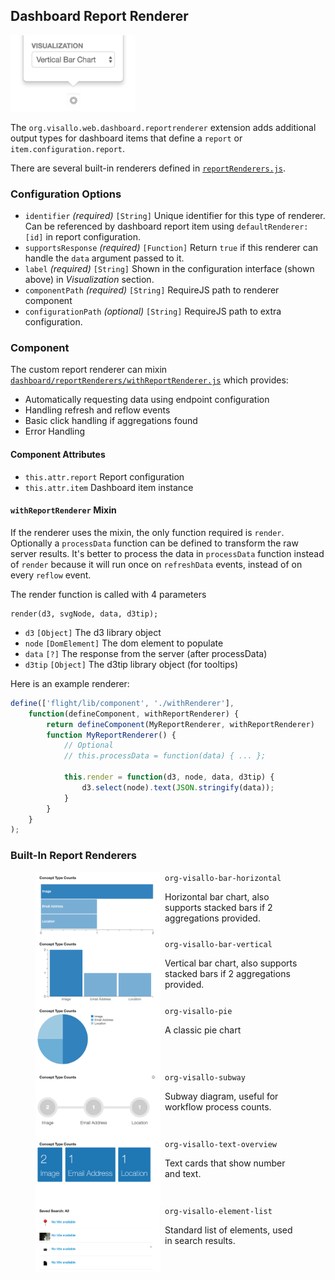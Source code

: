 ## Dashboard Report Renderer

<img src="visualizations.png" width="200">

The `org.visallo.web.dashboard.reportrenderer` extension adds additional output types for dashboard items that define a `report` or `item.configuration.report`.

There are several built-in renderers defined in [`reportRenderers.js`](https://github.com/v5analytics/visallo/blob/master/web/war/src/main/webapp/js/dashboard/reportRenderers.js).

### Configuration Options

* `identifier` _(required)_ `[String]` Unique identifier for this type of renderer. Can be referenced by dashboard report item using `defaultRenderer: [id]` in report configuration.
* `supportsResponse` _(required)_ `[Function]` Return `true` if this renderer can handle the `data` argument passed to it.
* `label` _(required)_ `[String]` Shown in the configuration interface (shown above) in _Visualization_ section.
* `componentPath` _(required)_ `[String]` RequireJS path to renderer component
* `configurationPath` _(optional)_ `[String]` RequireJS path to extra configuration.


### Component

The custom report renderer can mixin [`dashboard/reportRenderers/withReportRenderer.js`](https://github.com/v5analytics/visallo/blob/master/web/war/src/main/webapp/js/dashboard/reportRenderers/withRenderer.js) which provides:
* Automatically requesting data using endpoint configuration
* Handling refresh and reflow events
* Basic click handling if aggregations found
* Error Handling

#### Component Attributes

* `this.attr.report` Report configuration
* `this.attr.item` Dashboard item instance
    
#### `withReportRenderer` Mixin

If the renderer uses the mixin, the only function required is `render`. Optionally a `processData` function can be defined to transform the raw server results. It's better to process the data in `processData` function instead of `render` because it will run once on `refreshData` events, instead of on every `reflow` event.

The render function is called with 4 parameters

    render(d3, svgNode, data, d3tip);

* `d3` `[Object]` The d3 library object
* `node` `[DomElement]` The dom element to populate
* `data` `[?]` The response from the server (after processData)
* `d3tip` `[Object]` The d3tip library object (for tooltips)


Here is an example renderer:

```js
define(['flight/lib/component', './withRenderer'],
    function(defineComponent, withReportRenderer) {
        return defineComponent(MyReportRenderer, withReportRenderer)
        function MyReportRenderer() {
            // Optional
            // this.processData = function(data) { ... };

            this.render = function(d3, node, data, d3tip) {
                d3.select(node).text(JSON.stringify(data));
            }
        }
    }
);
```

### Built-In Report Renderers

<style>
figure { clear: both; }
figure img { float: left; margin-right: 0.5em; } 
</style>

<figure>
    <img src="renderer-bar-h.png" width="200">
    <figcaption>
        <code>org-visallo-bar-horizontal</code>
        <p>Horizontal bar chart, also supports stacked bars if 2 aggregations provided.
    </figcaption>
</figure>

<figure>
    <img src="renderer-bar-v.png" width="200">
    <figcaption>
        <code>org-visallo-bar-vertical</code>
        <p>Vertical bar chart, also supports stacked bars if 2 aggregations provided.
    </figcaption>
</figure>

<figure>
    <img src="renderer-pie.png" width="200">
    <figcaption>
        <code>org-visallo-pie</code>
        <p>A classic pie chart
    </figcaption>
</figure>

<figure>
    <img src="renderer-subway.png" width="200">
    <figcaption>
        <code>org-visallo-subway</code>
        <p>Subway diagram, useful for workflow process counts.
    </figcaption>
</figure>

<figure>
    <img src="renderer-text-overview.png" width="200">
    <figcaption>
        <code>org-visallo-text-overview</code>
        <p>Text cards that show number and text.
    </figcaption>
</figure>

<figure>
    <img src="renderer-element-list.png" width="200">
    <figcaption>
        <code>org-visallo-element-list</code>
        <p>Standard list of elements, used in search results.
    </figcaption>
</figure>

